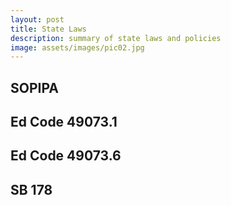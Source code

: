```yaml
---
layout: post
title: State Laws
description: summary of state laws and policies
image: assets/images/pic02.jpg
---
```


## SOPIPA

## Ed Code 49073.1

## Ed Code 49073.6

## SB 178
